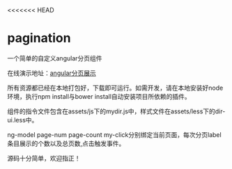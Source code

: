 <<<<<<< HEAD
# pagination
一个简单的自定义angular分页组件

<p>在线演示地址：<a target = "blank" href ="http://www.ilovecc.ren/pagination">angular分页展示</a></p>
<p>
所有资源都已经在本地打包好，下载即可运行。如需开发，请在本地安装好node环境，执行npm install与bower install自动安装项目所依赖的插件。
</p>
<p>组件的指令文件包含在assets/js下的mydir.js中，样式文件在assets/less下的dir-ui.less中。</p>
<p>ng-model page-num page-count my-click分别绑定当前页面，每次分页label条目展示的个数以及总页数,点击触发事件。</p>
<p>源码十分简单，欢迎指正！</p>
